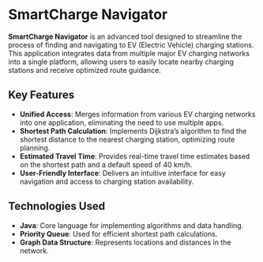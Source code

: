 # SmartCharge Navigator

**SmartCharge Navigator** is an advanced tool designed to streamline the process of finding and navigating to EV (Electric Vehicle) charging stations. This application integrates data from multiple major EV charging networks into a single platform, allowing users to easily locate nearby charging stations and receive optimized route guidance.

## Key Features

- **Unified Access**: Merges information from various EV charging networks into one application, eliminating the need to use multiple apps.
- **Shortest Path Calculation**: Implements Dijkstra’s algorithm to find the shortest distance to the nearest charging station, optimizing route planning.
- **Estimated Travel Time**: Provides real-time travel time estimates based on the shortest path and a default speed of 40 km/h.
- **User-Friendly Interface**: Delivers an intuitive interface for easy navigation and access to charging station availability.

## Technologies Used

- **Java**: Core language for implementing algorithms and data handling.
- **Priority Queue**: Used for efficient shortest path calculations.
- **Graph Data Structure**: Represents locations and distances in the network.
